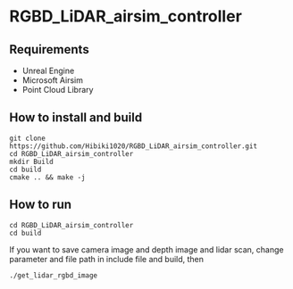 # RGBD_LiDAR_airsim_controller

## Requirements
* Unreal Engine
* Microsoft Airsim
* Point Cloud Library

## How to install and build
```
git clone https://github.com/Hibiki1020/RGBD_LiDAR_airsim_controller.git
cd RGBD_LiDAR_airsim_controller
mkdir Build
cd build
cmake .. && make -j
```

## How to run
```
cd RGBD_LiDAR_airsim_controller
cd build
```
If you want to save camera image and depth image and lidar scan, change parameter and file path in include file and build, then
```
./get_lidar_rgbd_image
```